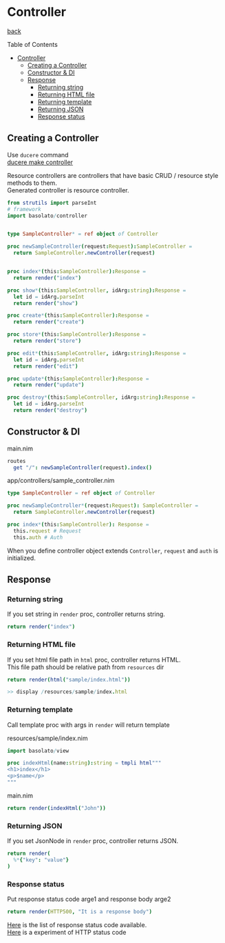 Controller
===
[back](../README.md)

Table of Contents

<!--ts-->
   * [Controller](controller.md#controller)
      * [Creating a Controller](controller.md#creating-a-controller)
      * [Constructor &amp; DI](controller.md#constructor--di)
      * [Response](controller.md#response)
         * [Returning string](controller.md#returning-string)
         * [Returning HTML file](controller.md#returning-html-file)
         * [Returning template](controller.md#returning-template)
         * [Returning JSON](controller.md#returning-json)
         * [Response status](controller.md#response-status)

<!-- Added by: runner, at: Thu Jul 30 09:22:34 UTC 2020 -->

<!--te-->

## Creating a Controller
Use `ducere` command  
[ducere make controller](./ducere.md#controller)

Resource controllers are controllers that have basic CRUD / resource style methods to them.  
Generated controller is resource controller.

```nim
from strutils import parseInt
# framework
import basolato/controller


type SampleController* = ref object of Controller

proc newSampleController(request:Request):SampleController =
  return SampleController.newController(request)


proc index*(this:SampleController):Response =
  return render("index")

proc show*(this:SampleController, idArg:string):Response =
  let id = idArg.parseInt
  return render("show")

proc create*(this:SampleController):Response =
  return render("create")

proc store*(this:SampleController):Response =
  return render("store")

proc edit*(this:SampleController, idArg:string):Response =
  let id = idArg.parseInt
  return render("edit")

proc update*(this:SampleController):Response =
  return render("update")

proc destroy*(this:SampleController, idArg:string):Response =
  let id = idArg.parseInt
  return render("destroy")

```
## Constructor & DI
main.nim
```nim
routes
  get "/": newSampleController(request).index()

```

app/controllers/sample_controller.nim
```nim
type SampleController = ref object of Controller

proc newSampleController*(request:Request): SampleController =
  return SampleController.newController(request)

proc index*(this:SampleController): Response =
  this.request # Request
  this.auth # Auth
```

When you define controller object extends `Controller`, `request` and `auth` is initialized.

## Response
### Returning string
If you set string in `render` proc, controller returns string.
```nim
return render("index")
```

### Returning HTML file
If you set html file path in `html` proc, controller returns HTML.  
This file path should be relative path from `resources` dir

```nim
return render(html("sample/index.html"))

>> display /resources/sample/index.html
```

### Returning template
Call template proc with args in `render` will return template

resources/sample/index.nim
```nim
import basolato/view

proc indexHtml(name:string):string = tmpli html"""
<h1>index</h1>
<p>$name</p>
"""
```
main.nim
```nim
return render(indexHtml("John"))
```

### Returning JSON
If you set JsonNode in `render` proc, controller returns JSON.

```nim
return render(
  %*{"key": "value"}
)
```

### Response status
Put response status code arge1 and response body arge2
```nim
return render(HTTP500, "It is a response body")
```

[Here](https://nim-lang.org/docs/httpcore.html#10) is the list of response status code available.  
[Here](https://en.wikipedia.org/wiki/List_of_HTTP_status_codes) is a experiment of HTTP status code
